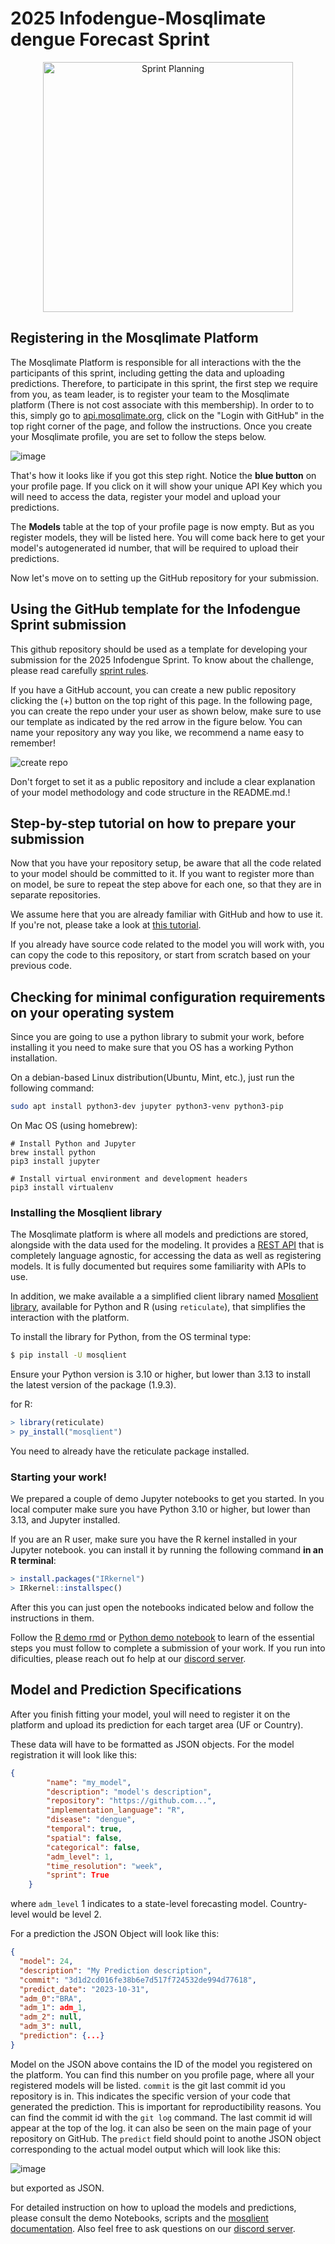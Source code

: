 # 2025 Infodengue-Mosqlimate dengue Forecast Sprint
<p align="center">
  <img src="img/sprint.jpeg" alt="Sprint Planning" width="400" height="400">
</p>

## Registering in the Mosqlimate Platform
The Mosqlimate Platform is responsible for all interactions with the the participants of this sprint, including getting the data and uploading predictions. Therefore, to participate in this sprint, the first step we require from you, as team leader, is to register your team to the Mosqlimate platform (There is not cost associate with this membership). In order to to this, simply go to [api.mosqlimate.org](https://api.mosqlimate.org/), click on the "Login with GitHub" in the top right corner of the page, and follow the instructions. Once you create your Mosqlimate profile, you are set to follow the steps below.

![image](https://github.com/Mosqlimate-project/sprint-template/assets/4005254/91633601-2d13-4b2d-b9a7-7cbf50b1871a)

That's how it looks like if you got this step right. Notice the **blue button** on your profile page. If you click on it will show your unique API Key which you will need to access the data, register your model and upload your predictions.

The **Models** table at the top of your profile page is now empty. But as you register models, they will be listed here. You will come back here to get your model's autogenerated id number, that will be required to upload their predictions.

Now let's move on to setting up the GitHub repository for your submission.

## Using the GitHub template for the Infodengue Sprint submission
This github repository should be used as a template for developing your submission for the 2025 Infodengue Sprint. To know about the challenge, please read carefully [sprint rules](https://sprint.mosqlimate.org/2025/). 

If you have a GitHub account, you can create a new public repository clicking the (+) button on the top right of this page. In the following page, you can create the repo under your user as shown below, make sure to use our template as indicated by the red arrow in the figure below. You can name your repository any way you like, we recommend a name easy to remember!

![create repo](/img/create_repo.png)

Don't forget to set it as a public repository and include a clear explanation of your model methodology and code structure in the README.md.!
 
## Step-by-step tutorial on how to prepare your submission
Now that you have your repository setup, be aware that all the code related to your model should be committed to it. If you want to register more than on model, be sure to repeat the step above for each one, so that they are in separate repositories.

We assume here that you are already familiar with GitHub and how to use it. If you're not, please take a look at [this tutorial](https://docs.github.com/en/get-started/start-your-journey/hello-world).

If you already have source code related to the model you will work with, you can copy the code to this repository, or start from scratch based on your previous code.

## Checking for minimal configuration requirements on your operating system

Since you are going to use a python library to submit your work, before installing it you need to make sure that you OS has a working Python installation.

On a debian-based Linux distribution(Ubuntu, Mint, etc.), just run the following command:

```bash
sudo apt install python3-dev jupyter python3-venv python3-pip
```

On Mac OS (using homebrew):
```
# Install Python and Jupyter
brew install python
pip3 install jupyter

# Install virtual environment and development headers
pip3 install virtualenv
```

### Installing the Mosqlient library
The Mosqlimate platform is where all models and predictions are stored, alongside with the data used for the modeling. It provides a [REST API](https://api.mosqlimate.org/api/docs) that is completely language agnostic, for accessing the data as well as registering models. It is fully documented but requires some familiarity with APIs to use.

In addition, we make available a a simplified client library named [Mosqlient library](https://github.com/Mosqlimate-project/mosqlimate-client), available for Python and R (using `reticulate`), that simplifies the interaction with the platform.

To install the library for Python, from the OS terminal type:

```bash
$ pip install -U mosqlient
```

Ensure your Python version is 3.10 or higher, but lower than 3.13 to install the latest version of the package (1.9.3).

for R:

```R
> library(reticulate)
> py_install("mosqlient")
```

You need to already have the reticulate package installed.

### Starting your work!
We prepared a couple of demo Jupyter notebooks to get you started.  In you local computer make sure you have Python 3.10 or higher, but lower than 3.13, and Jupyter installed.

If you are an R user, make sure you have the R kernel installed in your Jupyter notebook. you can install it by running the following command **in an R terminal**:

```R
> install.packages("IRkernel")
> IRkernel::installspec()
```

After this you can just open the notebooks indicated below and follow the instructions in them.

Follow the [R demo rmd](/Demo%20Notebooks/R%20demo.Rmd) or [Python demo notebook](/Demo%20Notebooks/Python%20demo.ipynb) to learn of the essential steps you must follow to complete a submission of your work. If you run into dificulties, please reach out fo help at our [discord server](https://discord.gg/yqtgW4TC).

## Model and Prediction Specifications
After you finish fitting your model, youl will need to register it on the platform and upload its prediction for each target area (UF or Country).

These data will have to be formatted as JSON objects. For the model registration it will look like this:

```JSON
{
        "name": "my_model",
        "description": "model's description",
        "repository": "https://github.com...",
        "implementation_language": "R",
        "disease": "dengue",
        "temporal": true,
        "spatial": false,
        "categorical": false,
        "adm_level": 1,
        "time_resolution": "week",
        "sprint": True
    }
```

where `adm_level` 1 indicates to a state-level forecasting model. Country-level would be level 2.

For a prediction the JSON Object will look like this:
```JSON
{
  "model": 24,
  "description": "My Prediction description",
  "commit": "3d1d2cd016fe38b6e7d517f724532de994d77618",
  "predict_date": "2023-10-31",
  "adm_0":"BRA",
  "adm_1": adm_1, 
  "adm_2": null,
  "adm_3": null,
  "prediction": {...}
}
```

Model on the JSON above contains the ID of the model you registered on the platform. You can find this number on you profile page, where all your registered models will be listed. `commit` is the git last commit id you repository is in. This indicates the specific version of your code that generated the prediction. This is important for reproductibility reasons. You can find the commit id with the `git log` command. The last commit id will appear at the top of the log. it can also be seen on the main page of your repository on GitHub. The `predict` field should point to anothe JSON object corresponding to the actual model output which will look like this:

![image](img/pred_example.png)

but exported as JSON.

For detailed instruction on how to upload the models and predictions, please consult the demo Notebooks, scripts and the [mosqlient documentation](https://mosqlimate-client.readthedocs.io/en/latest/tutorials/API/registry/). Also feel free to ask questions on our [discord server](https://discord.gg/xNAt3tGJK5). 



